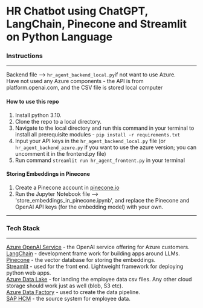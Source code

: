 # HR Chatbot using ChatGPT, LangChain, Pinecone and Streamlit on Python Language

### Instructions
---
Backend file --> `hr_agent_backend_local.py`if not want to use Azure.  
Have not used any Azure components - the API is from platform.openai.com, and the CSV file is stored local computer

#### How to use this repo

1. Install python 3.10. 
2. Clone the repo to a local directory.
3. Navigate to the local directory and run this command in your terminal to install all prerequisite modules - `pip install -r requirements.txt`
4. Input your API keys in the `hr_agent_backend_local.py` file (or `hr_agent_backend_azure.py` if you want to use the azure version; you can uncomment it in the frontend.py file)
5. Run command `streamlit run hr_agent_frontent.py` in your terminal

#### Storing Embeddings in Pinecone

1. Create a Pinecone account in [pinecone.io](pinecone.io)
2. Run the Jupyter Notebook file --> 'store_embeddings_in_pinecone.ipynb', and replace the Pinecone and OpenAI API keys (for  the embedding model) with your own.


---
### Tech Stack
---

[Azure OpenAI Service](https://azure.microsoft.com/en-us/products/cognitive-services/openai-service) - the OpenAI service offering for Azure customers.  
[LangChain](https://python.langchain.com/docs/get_started/introduction.html) - development frame work for building apps around LLMs.    
[Pinecone](https://www.pinecone.io/) - the vector database for storing the embeddings.  
[Streamlit](https://streamlit.io/) - used for the front end. Lightweight framework for deploying python web apps.  
[Azure Data Lake](https://azure.microsoft.com/en-us/solutions/data-lake) - for landing the employee data csv files. Any other cloud storage should work just as well (blob, S3 etc).    
[Azure Data Factory](https://azure.microsoft.com/en-ca/products/data-factory/) - used to create the data pipeline.  
[SAP HCM](https://www.sap.com/sea/products/hcm/what-is-sap-hr.html) - the source system for employee data.   
